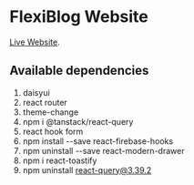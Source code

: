 # FlexiBlog Website

[Live Website]().

## Available dependencies
1. daisyui
2. react router
3. theme-change
4. npm i @tanstack/react-query
5. react hook form
6. npm install --save react-firebase-hooks 
7. npm uninstall --save react-modern-drawer
8. npm i react-toastify
9. npm uninstall react-query@3.39.2